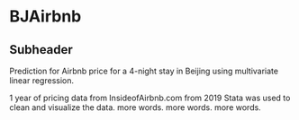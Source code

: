 # BJAirbnb

## Subheader
Prediction for Airbnb price for a 4-night stay in Beijing using multivariate linear regression.


1 year of pricing data from InsideofAirbnb.com from 2019
Stata was used to clean and visualize the data.
more words. more words. more words. 